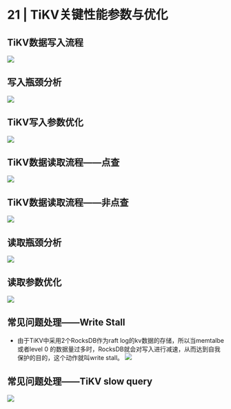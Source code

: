 # 21 | TiKV关键性能参数与优化
## TiKV数据写入流程
![](https://s3.bmp.ovh/imgs/2022/01/2f0ce6d414770b3a.jpg)

## 写入瓶颈分析
![](https://s3.bmp.ovh/imgs/2022/01/0cf16e6b106723b5.jpg)

## TiKV写入参数优化
![](https://s3.bmp.ovh/imgs/2022/01/e72470f9df1741b6.png)

## TiKV数据读取流程——点查
![](https://s3.bmp.ovh/imgs/2022/01/cf463830a922042a.png)

## TiKV数据读取流程——非点查
![](https://s3.bmp.ovh/imgs/2022/01/ae4310a5aec6ea32.png)

## 读取瓶颈分析
![](https://s3.bmp.ovh/imgs/2022/01/b3a8311b4f9101db.png)

## 读取参数优化
![](https://s3.bmp.ovh/imgs/2022/01/dc9cf710111eb781.png)

## 常见问题处理——Write Stall
- 由于TiKV中采用2个RocksDB作为raft log的kv数据的存储，所以当memtalbe或者level 0 的数据量过多时，RocksDB就会对写入进行减速，从而达到自我保护的目的，这个动作就叫write stall。
![](https://s3.bmp.ovh/imgs/2022/01/536848a0a5d16841.png)

## 常见问题处理——TiKV slow query
![](https://s3.bmp.ovh/imgs/2022/01/14595e948b79d7ff.png)
